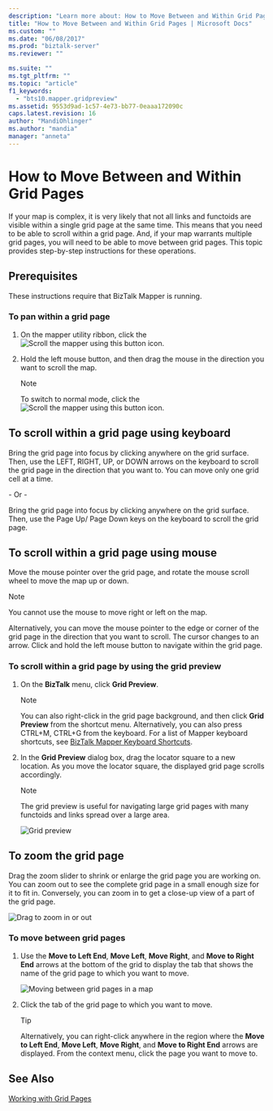 ```yaml
---
description: "Learn more about: How to Move Between and Within Grid Pages"
title: "How to Move Between and Within Grid Pages | Microsoft Docs"
ms.custom: ""
ms.date: "06/08/2017"
ms.prod: "biztalk-server"
ms.reviewer: ""

ms.suite: ""
ms.tgt_pltfrm: ""
ms.topic: "article"
f1_keywords: 
  - "bts10.mapper.gridpreview"
ms.assetid: 9553d9ad-1c57-4e73-bb77-0eaaa172090c
caps.latest.revision: 16
author: "MandiOhlinger"
ms.author: "mandia"
manager: "anneta"
---
```

# How to Move Between and Within Grid Pages
If your map is complex, it is very likely that not all links and functoids are visible within a single grid page at the same time. This means that you need to be able to scroll within a grid page. And, if your map warrants multiple grid pages, you will need to be able to move between grid pages. This topic provides step-by-step instructions for these operations.  
  
## Prerequisites  
 These instructions require that BizTalk Mapper is running.  
  
### To pan within a grid page  
  
1.  On the mapper utility ribbon, click the ![Scroll the mapper using this button](../core/media/mapper-pan-hand.gif "Mapper_Pan_Hand") icon.  
  
2.  Hold the left mouse button, and then drag the mouse in the direction you want to scroll the map.  
  
    > [!NOTE]
    >  To switch to normal mode, click the ![Scroll the mapper using this button](../core/media/mapper-pan-hand.gif "Mapper_Pan_Hand") icon.  
  
## To scroll within a grid page using keyboard  
 Bring the grid page into focus by clicking anywhere on the grid surface. Then, use the LEFT, RIGHT, UP, or DOWN arrows on the keyboard to scroll the grid page in the direction that you want to. You can move only one grid cell at a time.  
  
 \- Or -  
  
 Bring the grid page into focus by clicking anywhere on the grid surface. Then, use the Page Up/ Page Down keys on the keyboard to scroll the grid page.  
  
## To scroll within a grid page using mouse  
 Move the mouse pointer over the grid page, and rotate the mouse scroll wheel to move the map up or down.  
  
> [!NOTE]
>  You cannot use the mouse to move right or left on the map.  
  
 Alternatively, you can move the mouse pointer to the edge or corner of the grid page in the direction that you want to scroll. The cursor changes to an arrow. Click and hold the left mouse button to navigate within the grid page.  
  
### To scroll within a grid page by using the grid preview  
  
1.  On the **BizTalk** menu, click **Grid Preview**.  
  
    > [!NOTE]
    >  You can also right-click in the grid page background, and then click **Grid Preview** from the shortcut menu. Alternatively, you can also press CTRL+M, CTRL+G from the keyboard. For a list of Mapper keyboard shortcuts, see [BizTalk Mapper Keyboard Shortcuts](../core/biztalk-mapper-keyboard-shortcuts.md).  
  
2.  In the **Grid Preview** dialog box, drag the locator square to a new location. As you move the locator square, the displayed grid page scrolls accordingly.  
  
    > [!NOTE]
    >  The grid preview is useful for navigating large grid pages with many functoids and links spread over a large area.  
  
     ![Grid preview](../core/media/gridpreview.gif "GridPreview")  
  
## To zoom the grid page  
 Drag the zoom slider to shrink or enlarge the grid page you are working on. You can zoom out to see the complete grid page in a small enough size for it to fit in. Conversely, you can zoom in to get a close-up view of a part of the grid page.  
  
 ![Drag to zoom in or out](../core/media/zoom-gridpage.gif "Zoom_gridpage")  
  
### To move between grid pages  
  
1.  Use the **Move to Left End**, **Move Left**, **Move Right**, and **Move to Right End** arrows at the bottom of the grid to display the tab that shows the name of the grid page to which you want to move.  
  
     ![Moving between grid pages in a map](../core/media/move-between-grid-pages.gif "Move_between_grid_pages")  
  
2.  Click the tab of the grid page to which you want to move.  
  
    > [!TIP]
    >  Alternatively, you can right-click anywhere in the region where the **Move to Left End**, **Move Left**, **Move Right**, and **Move to Right End** arrows are displayed. From the context menu, click the page you want to move to.  
  
## See Also  
 [Working with Grid Pages](../core/working-with-grid-pages.md)
